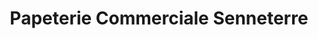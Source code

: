 ---
title: "Papeterie Commerciale Senneterre"
url: /senneterre/papeterie-commerciale-senneterre/
shop: Schreibwaren
---